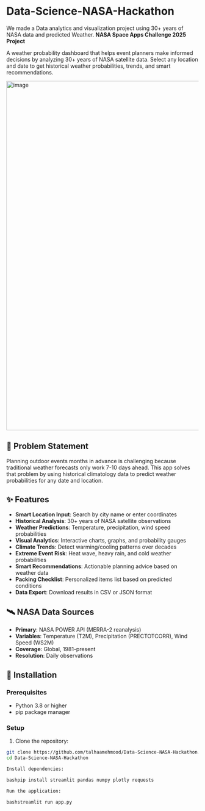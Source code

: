 # Data-Science-NASA-Hackathon
We made a Data analytics and visualization project using 30+ years of NASA data and predicted Weather.
**NASA Space Apps Challenge 2025 Project**

A weather probability dashboard that helps event planners make informed decisions by analyzing 30+ years of NASA satellite data. Select any location and date to get historical weather probabilities, trends, and smart recommendations.

<img width="1899" height="916" alt="image" src="https://github.com/user-attachments/assets/36eb9e1f-de9c-443c-aac4-dc0d4b55f162" />


## 🎯 Problem Statement

Planning outdoor events months in advance is challenging because traditional weather forecasts only work 7-10 days ahead. This app solves that problem by using historical climatology data to predict weather probabilities for any date and location.

## ✨ Features

- **Smart Location Input**: Search by city name or enter coordinates
- **Historical Analysis**: 30+ years of NASA satellite observations
- **Weather Predictions**: Temperature, precipitation, wind speed probabilities
- **Visual Analytics**: Interactive charts, graphs, and probability gauges
- **Climate Trends**: Detect warming/cooling patterns over decades
- **Extreme Event Risk**: Heat wave, heavy rain, and cold weather probabilities
- **Smart Recommendations**: Actionable planning advice based on weather data
- **Packing Checklist**: Personalized items list based on predicted conditions
- **Data Export**: Download results in CSV or JSON format

## 🛰️ NASA Data Sources

- **Primary**: NASA POWER API (MERRA-2 reanalysis)
- **Variables**: Temperature (T2M), Precipitation (PRECTOTCORR), Wind Speed (WS2M)
- **Coverage**: Global, 1981-present
- **Resolution**: Daily observations

## 🚀 Installation

### Prerequisites
- Python 3.8 or higher
- pip package manager

### Setup

1. Clone the repository:
```bash
git clone https://github.com/talhaamehmood/Data-Science-NASA-Hackathon.git
cd Data-Science-NASA-Hackathon

Install dependencies:

bashpip install streamlit pandas numpy plotly requests

Run the application:

bashstreamlit run app.py
